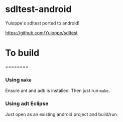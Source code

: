 sdltest-android
===============

Yuioppe's sdltest ported to android!

https://github.com/Yuioppe/sdltest


To build
========
========

### Using `make`
Ensure ant and adb is installed.
Then just run `make`.


### Using adt Eclipse
Just open as an existing android project
and build/run.


